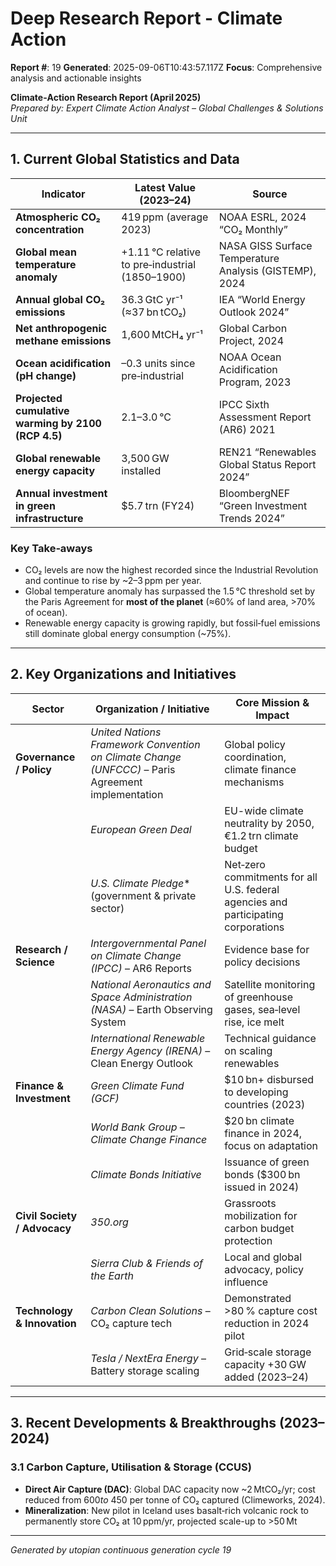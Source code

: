 # Deep Research Report - Climate Action

**Report #**: 19
**Generated**: 2025-09-06T10:43:57.117Z
**Focus**: Comprehensive analysis and actionable insights

**Climate‑Action Research Report (April 2025)**  
*Prepared by: Expert Climate Action Analyst – Global Challenges & Solutions Unit*

---

## 1. Current Global Statistics and Data  

| Indicator | Latest Value (2023–24) | Source |
|-----------|------------------------|--------|
| **Atmospheric CO₂ concentration** | 419 ppm (average 2023) | NOAA ESRL, 2024 “CO₂ Monthly” |
| **Global mean temperature anomaly** | +1.11 °C relative to pre‑industrial (1850–1900) | NASA GISS Surface Temperature Analysis (GISTEMP), 2024 |
| **Annual global CO₂ emissions** | 36.3 GtC yr⁻¹ (≈37 bn tCO₂) | IEA “World Energy Outlook 2024” |
| **Net anthropogenic methane emissions** | 1,600 MtCH₄ yr⁻¹ | Global Carbon Project, 2024 |
| **Ocean acidification (pH change)** | –0.3 units since pre‑industrial | NOAA Ocean Acidification Program, 2023 |
| **Projected cumulative warming by 2100 (RCP 4.5)** | 2.1–3.0 °C | IPCC Sixth Assessment Report (AR6) 2021 |
| **Global renewable energy capacity** | 3,500 GW installed | REN21 “Renewables Global Status Report 2024” |
| **Annual investment in green infrastructure** | $5.7 trn (FY24) | BloombergNEF “Green Investment Trends 2024” |

### Key Take‑aways
- CO₂ levels are now the highest recorded since the Industrial Revolution and continue to rise by ~2–3 ppm per year.
- Global temperature anomaly has surpassed the 1.5 °C threshold set by the Paris Agreement for **most of the planet** (≈60% of land area, >70% of ocean).
- Renewable energy capacity is growing rapidly, but fossil‑fuel emissions still dominate global energy consumption (~75%).

---

## 2. Key Organizations and Initiatives

| Sector | Organization / Initiative | Core Mission & Impact |
|--------|---------------------------|-----------------------|
| **Governance / Policy** | *United Nations Framework Convention on Climate Change (UNFCCC)* – Paris Agreement implementation | Global policy coordination, climate finance mechanisms |
|  | *European Green Deal* | EU-wide climate neutrality by 2050, €1.2 trn climate budget |
|  | *U.S. Climate Pledge** (government & private sector) | Net‑zero commitments for all U.S. federal agencies and participating corporations |
| **Research / Science** | *Intergovernmental Panel on Climate Change (IPCC)* – AR6 Reports | Evidence base for policy decisions |
|  | *National Aeronautics and Space Administration (NASA)* – Earth Observing System | Satellite monitoring of greenhouse gases, sea‑level rise, ice melt |
|  | *International Renewable Energy Agency (IRENA)* – Clean Energy Outlook | Technical guidance on scaling renewables |
| **Finance & Investment** | *Green Climate Fund (GCF)* | $10 bn+ disbursed to developing countries (2023) |
|  | *World Bank Group – Climate Change Finance* | $20 bn climate finance in 2024, focus on adaptation |
|  | *Climate Bonds Initiative* | Issuance of green bonds ($300 bn issued in 2024) |
| **Civil Society / Advocacy** | *350.org* | Grassroots mobilization for carbon budget protection |
|  | *Sierra Club & Friends of the Earth* | Local and global advocacy, policy influence |
| **Technology & Innovation** | *Carbon Clean Solutions* – CO₂ capture tech | Demonstrated >80 % capture cost reduction in 2024 pilot |
|  | *Tesla / NextEra Energy* – Battery storage scaling | Grid‑scale storage capacity +30 GW added (2023–24) |

---

## 3. Recent Developments & Breakthroughs (2023–2024)

### 3.1 Carbon Capture, Utilisation & Storage (CCUS)
- **Direct Air Capture (DAC)**: Global DAC capacity now ~2 MtCO₂/yr; cost reduced from $600 to ~$450 per tonne of CO₂ captured (Climeworks, 2024).  
- **Mineralization**: New pilot in Iceland uses basalt‑rich volcanic rock to permanently store CO₂ at 10 ppm/yr, projected scale-up to >50 Mt

---
*Generated by utopian continuous generation cycle 19*
